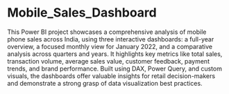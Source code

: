 # Mobile_Sales_Dashboard
This Power BI project showcases a comprehensive analysis of mobile phone sales across India, using three interactive dashboards: a full-year overview, a focused monthly view for January 2022, and a comparative analysis across quarters and years. It highlights key metrics like total sales, transaction volume, average sales value, customer feedback, payment trends, and brand performance. Built using DAX, Power Query, and custom visuals, the dashboards offer valuable insights for retail decision-makers and demonstrate a strong grasp of data visualization best practices.
